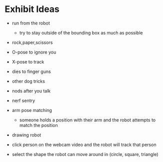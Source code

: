 # Exhibit Ideas

- run from the robot
    - try to stay outside of the bounding box as much as possible
- rock,paper,scissors
- O-pose to ignore you
- X-pose to track

- dies to finger guns

- other dog tricks

- nods after you talk

- nerf sentry

- arm pose matching
    - someone holds a position with their arm and the robot attempts to match the position

- drawing robot

- click person on the webcam video and the robot will track that person

- select the shape the robot can move around in (circle, square, triangle)